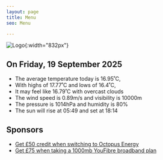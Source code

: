 ```yaml
---
layout: page
title: Menu
seo: Menu

---
```


![Logo](/images/logo.jpg){:width="832px"}

<!-- weather_marker starts -->
## On Friday, 19 September 2025

- The average temperature today is 16.95˚C,
- With highs of 17.77˚C and lows of 16.4˚C,
- It may feel like 16.79˚C with overcast clouds
- The wind speed is 0.89m/s and visibility is 10000m
- The pressure is 1014hPa and humidity is 80%
- The sun will rise at 05:49 and set at 18:14

<!-- weather_marker ends -->

## Sponsors

- [Get £50 credit when switching to Octopus Energy](https://bit.ly/3oD1nnS)
- [Get £75 when taking a 1000mb YouFibre broadband plan](https://aklam.io/91zWhU?)
